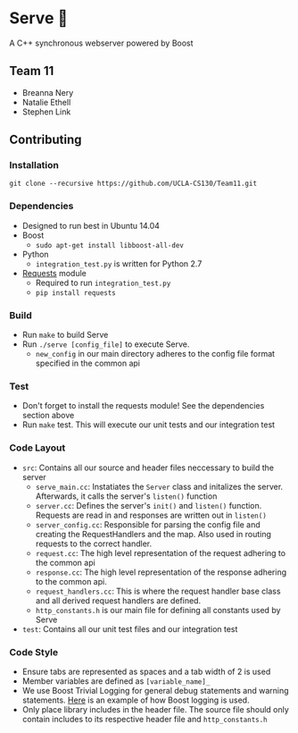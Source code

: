 # Serve 💌
A C++ synchronous webserver powered by Boost 

## Team 11
* Breanna Nery
* Natalie Ethell
* Stephen Link

## Contributing 
### Installation
```
git clone --recursive https://github.com/UCLA-CS130/Team11.git
```
### Dependencies
* Designed to run best in Ubuntu 14.04
* Boost
  * `sudo apt-get install libboost-all-dev`
* Python
  * `integration_test.py` is written for Python 2.7
* [Requests](http://docs.python-requests.org/en/master/) module 
  * Required to run `integration_test.py`
  * `pip install requests`      

### Build

* Run `make` to build Serve
* Run `./serve [config_file]` to execute Serve. 
  * `new_config` in our main directory adheres to the config file format specified in the common api 

### Test
* Don't forget to install the requests module! See the dependencies section above
* Run `make` test. This will execute our unit tests and our integration test 

### Code Layout
* `src`: Contains all our source and header files neccessary to build the server
  * `serve_main.cc`: Instatiates the `Server` class and initalizes the server. Afterwards, it calls the server's `listen()` function
  * `server.cc`: Defines the server's `init()` and `listen()` function. Requests are read in and responses are written out in `listen()`
  * `server_config.cc`: Responsible for parsing the config file and creating the RequestHandlers and the map. Also used in routing requests to the correct handler. 
  * `request.cc`: The high level representation of the request adhering to the common api 
  * `response.cc`: The high level representation of the response adhering to the common api.
  * `request_handlers.cc`: This is where the request handler base class and all derived request handlers are defined. 
  * `http_constants.h` is our main file for defining all constants used by Serve
* `test`: Contains all our unit test files and our integration test
 
### Code Style
* Ensure tabs are represented as spaces and a tab width of 2 is used
* Member variables are defined as `[variable_name]_`
* We use Boost Trivial Logging for general debug statements and warning statements. [Here](http://www.boost.org/doc/libs/1_62_0/libs/log/doc/html/log/tutorial.html) is an example of how Boost logging is used.
* Only place library includes in the header file. The source file should only contain includes to its respective header file and `http_constants.h` 